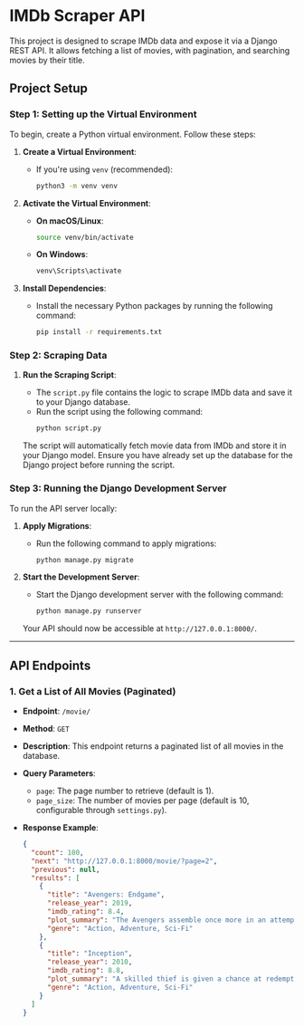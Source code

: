 # IMDb Scraper API

This project is designed to scrape IMDb data and expose it via a Django REST API. It allows fetching a list of movies, with pagination, and searching movies by their title.

## Project Setup

### Step 1: Setting up the Virtual Environment

To begin, create a Python virtual environment. Follow these steps:

1. **Create a Virtual Environment**:
    - If you're using `venv` (recommended):
      ```bash
      python3 -m venv venv
      ```

2. **Activate the Virtual Environment**:
    - **On macOS/Linux**:
      ```bash
      source venv/bin/activate
      ```
    - **On Windows**:
      ```bash
      venv\Scripts\activate
      ```

3. **Install Dependencies**:
    - Install the necessary Python packages by running the following command:
      ```bash
      pip install -r requirements.txt
      ```

### Step 2: Scraping Data

1. **Run the Scraping Script**:
    - The `script.py` file contains the logic to scrape IMDb data and save it to your Django database.
    - Run the script using the following command:
      ```bash
      python script.py
      ```

   The script will automatically fetch movie data from IMDb and store it in your Django model. Ensure you have already set up the database for the Django project before running the script.

### Step 3: Running the Django Development Server

To run the API server locally:

1. **Apply Migrations**:
    - Run the following command to apply migrations:
      ```bash
      python manage.py migrate
      ```

2. **Start the Development Server**:
    - Start the Django development server with the following command:
      ```bash
      python manage.py runserver
      ```

   Your API should now be accessible at `http://127.0.0.1:8000/`.

---

## API Endpoints

### 1. Get a List of All Movies (Paginated)

- **Endpoint**: `/movie/`
- **Method**: `GET`
- **Description**: This endpoint returns a paginated list of all movies in the database.
- **Query Parameters**:
    - `page`: The page number to retrieve (default is 1).
    - `page_size`: The number of movies per page (default is 10, configurable through `settings.py`).

- **Response Example**:
  ```json
  {
    "count": 100,
    "next": "http://127.0.0.1:8000/movie/?page=2",
    "previous": null,
    "results": [
      {
        "title": "Avengers: Endgame",
        "release_year": 2019,
        "imdb_rating": 8.4,
        "plot_summary": "The Avengers assemble once more in an attempt to undo the damage caused by Thanos.",
        "genre": "Action, Adventure, Sci-Fi"
      },
      {
        "title": "Inception",
        "release_year": 2010,
        "imdb_rating": 8.8,
        "plot_summary": "A skilled thief is given a chance at redemption if he can successfully perform an inception.",
        "genre": "Action, Adventure, Sci-Fi"
      }
    ]
  }
